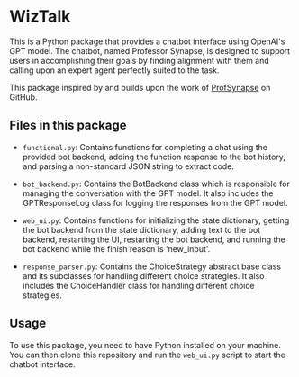 # WizTalk

This is a Python package that provides a chatbot interface using OpenAI's GPT model. The chatbot, named Professor Synapse, is designed to support users in accomplishing their goals by finding alignment with them and calling upon an expert agent perfectly suited to the task.

This package inspired by and builds upon the work of [ProfSynapse](https://github.com/ProfSynapse/Synapse_CoR/tree/main) on GitHub.

## Files in this package

- `functional.py`: Contains functions for completing a chat using the provided bot backend, adding the function response to the bot history, and parsing a non-standard JSON string to extract code.

- `bot_backend.py`: Contains the BotBackend class which is responsible for managing the conversation with the GPT model. It also includes the GPTResponseLog class for logging the responses from the GPT model.

- `web_ui.py`: Contains functions for initializing the state dictionary, getting the bot backend from the state dictionary, adding text to the bot backend, restarting the UI, restarting the bot backend, and running the bot backend while the finish reason is 'new_input'.

- `response_parser.py`: Contains the ChoiceStrategy abstract base class and its subclasses for handling different choice strategies. It also includes the ChoiceHandler class for handling different choice strategies.

## Usage

To use this package, you need to have Python installed on your machine. You can then clone this repository and run the `web_ui.py` script to start the chatbot interface.
